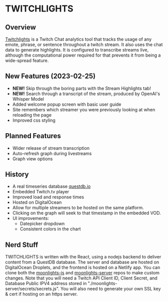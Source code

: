 # TWITCHLIGHTS

## Overview

[Twitchlights](https://twitchlights.com) is a Twitch Chat analytics tool that tracks the usage of any emote, phrase, or sentence throughout a twitch stream. It also uses the chat data to generate highlights. It is configured to transcribe streams live, although the computational power required for that prevents it from being a wide-spread feature.

## New Features (2023-02-25)
 - **NEW!** Skip through the boring parts with the Stream Highlights tab!
 - **NEW!** Search through a transcript of the stream, produced by OpenAI's Whisper Model
 - Added welcome popup screen with basic user guide
 - Site remembers which streamer you were previously looking at when reloading the page
 - Improved css styling

## Planned Features
- Wider release of stream transcription
- Auto-refresh graph during livestreams
- Graph view options

## History

- A real timeseries database [questdb.io](https://questdb.io)
- Embedded Twitch.tv player
- Improved load and response times
- Hosted on DigitalOcean
- Allow for multiple streamers to be hosted on the same platform.
- Clicking on the graph will seek to that timestamp in the embedded VOD.
- UI improvements:
    - Datepicker dropdown
    - Consistent colors in the chart

## Nerd Stuff

TWITCHLIGHTS is written with the React, using a nodejs backend to deliver content from a QuestDB database. The server and database are hosted on DigitalOcean Droplets, and the frontend is hosted on a Netlify app. You can clone both the [moonlights-js](https://github.com/jafrizzell/moonlights-js) and [moonlights-server](https://github.com/jafrizzell/moonlights-server) repos to make custom changes. Note that you will need a Twitch API Client ID, Client Secret, and Database Public IPV4 address stored in "./moonlights-server/secrets/secrets.js". You will also need to generate your own SSL key & cert if hosting on an https server.